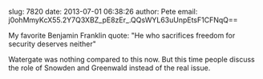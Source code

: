 slug:    7820
date:    2013-07-01 06:38:26
author:  Pete
email:   j0ohMmyKcX55.2Y7Q3XBZ_pE8zEr_.QQsWYL63uUnpEtsF1CFNqQ==

My favorite Benjamin Franklin quote: "He who sacrifices freedom for
security deserves neither"

Watergate was nothing compared to this now. But this time people
discuss the role of Snowden and Greenwald instead of the real issue.
